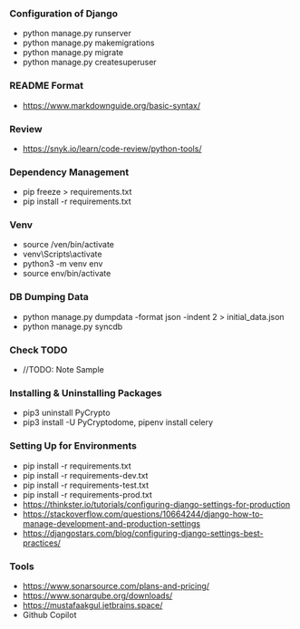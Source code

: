 ### Configuration of Django
 * python manage.py runserver
 * python manage.py makemigrations
 * python manage.py migrate
 * python manage.py createsuperuser

### README Format
 * https://www.markdownguide.org/basic-syntax/

### Review
 * https://snyk.io/learn/code-review/python-tools/

### Dependency Management
 * pip freeze > requirements.txt
 * pip install -r requirements.txt

### Venv
 * source /ven/bin/activate
 * venv\Scripts\activate
 * python3 -m venv env
 * source env/bin/activate

### DB Dumping Data
 * python manage.py dumpdata -format json -indent 2 > initial_data.json
 * python manage.py syncdb

### Check TODO
 * //TODO: Note Sample

### Installing & Uninstalling Packages
 * pip3 uninstall PyCrypto
 * pip3 install -U PyCryptodome, pipenv install celery

### Setting Up for Environments
 * pip install -r requirements.txt
 * pip install -r requirements-dev.txt
 * pip install -r requirements-test.txt
 * pip install -r requirements-prod.txt
 * https://thinkster.io/tutorials/configuring-django-settings-for-production
 * https://stackoverflow.com/questions/10664244/django-how-to-manage-development-and-production-settings
 * https://djangostars.com/blog/configuring-django-settings-best-practices/

### Tools
 * https://www.sonarsource.com/plans-and-pricing/
 * https://www.sonarqube.org/downloads/
 * https://mustafaakgul.jetbrains.space/
 * Github Copilot
